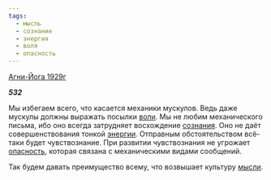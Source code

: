 ```yaml
---
tags:
  - мысль
  - сознание
  - энергия
  - воля
  - опасность
---
```

[Агни-Йога 1929г](https://127.0.0.1:4002/agni/1929)

___532___

Мы избегаем всего, что касается механики мускулов. Ведь даже мускулы должны выражать посылки [воли](../../../tags/#воля). Мы не любим механического письма, ибо оно всегда затрудняет восхождение [сознания](../../../tags/#сознание). Оно не даёт совершенствования тонкой [энергии](../../../tags/#энергия). Отправным обстоятельством всё-таки будет чувствознание. При развитии чувствознания не угрожает [опасность](../../../tags/#опасность), которая связана с механическими видами сообщений.   

Так будем давать преимущество всему, что возвышает культуру [мысли](../../../tags/#мысль).